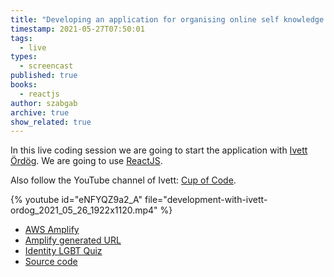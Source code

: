 ```yaml
---
title: "Developing an application for organising online self knowledge workshops - part 4"
timestamp: 2021-05-27T07:50:01
tags:
  - live
types:
  - screencast
published: true
books:
  - reactjs
author: szabgab
archive: true
show_related: true
---
```



In this live coding session we are going to start the application with [Ivett Ördög](https://www.linkedin.com/in/ivett-%C3%B6rd%C3%B6g-03aa9035/).
We are going to use [ReactJS](https://reactjs.org/).

Also follow the YouTube channel of Ivett: [Cup of Code](https://www.youtube.com/channel/UCm27Xuroww1AxPdR3Zz_5jA).


{% youtube id="eNFYQZ9a2_A" file="development-with-ivett-ordog_2021_05_26_1922x1120.mp4" %}

* [AWS Amplify](https://aws.amazon.com/amplify/)
* [Amplify generated URL](https://master.d5ibbnhxrpyii.amplifyapp.com/)
* [Identity LGBT Quiz](https://identity.lgbt-quiz.net/)
* [Source code](https://github.com/devill/selfknowledge)
